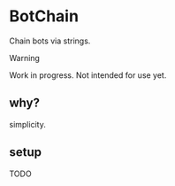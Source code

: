# BotChain

Chain bots via strings.

> [!WARNING]
> Work in progress. Not intended for use yet.

## why?

simplicity.

## setup

TODO
